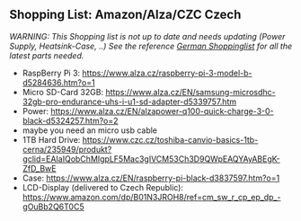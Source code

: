 ## Shopping List: Amazon/Alza/CZC Czech

*WARNING: This Shopping list is not up to date and needs updating (Power Supply, Heatsink-Case, ..)
See the reference [German Shoppinglist](shoppinglist_de.md) for all the latest parts needed.*

- RaspBerry Pi 3: https://www.alza.cz/raspberry-pi-3-model-b-d5284636.htm?o=1
- Micro SD-Card 32GB: https://www.alza.cz/EN/samsung-microsdhc-32gb-pro-endurance-uhs-i-u1-sd-adapter-d5339757.htm
- Power: https://www.alza.cz/EN/alzapower-q100-quick-charge-3-0-black-d5324257.htm?o=2
- maybe you need an micro usb cable
- 1TB Hard Drive: https://www.czc.cz/toshiba-canvio-basics-1tb-cerna/235949/produkt?gclid=EAIaIQobChMIgpLF5Mac3gIVCM53Ch3D9QWpEAQYAyABEgK-ZfD_BwE
- Case: https://www.alza.cz/EN/raspberry-pi-black-d3837597.htm?o=1
- LCD-Display (delivered to Czech Republic): https://www.amazon.com/dp/B01N3JROH8/ref=cm_sw_r_cp_ep_dp_-gOuBb2Q6T0C5
